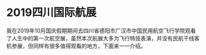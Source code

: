 # 2019四川国际航展

我在2019年10月国庆假期期间去四川省德阳市广汉市中国民用航空飞行学院观看了人生中的第一次航空展，虽然本次航展大多为飞行特技表演，并没有民航干线客机参展，但同样有很多值得观看的地方，下面来一一介绍。

